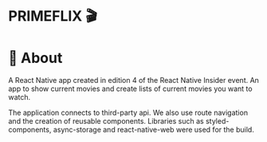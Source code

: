 # PRIMEFLIX 🎬


<h1> 🔎 About </h1>
<p> A React Native app created in edition 4 of the React Native Insider event.
An app to show current movies and create lists of current movies you want to watch.
</p>
<p>
The application connects to third-party api. We also use route navigation and the creation of reusable components. Libraries such as styled-components, async-storage and react-native-web were used for the build. </p>